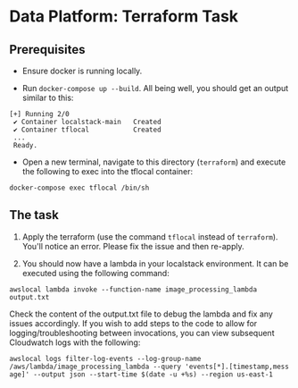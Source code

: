 # Data Platform: Terraform Task

## Prerequisites

- Ensure docker is running locally.

- Run `docker-compose up --build`. All being well, you should get an output similar to this:
```
[+] Running 2/0
 ✔ Container localstack-main   Created
 ✔ Container tflocal           Created
 ...
 Ready.
```

- Open a new terminal, navigate to this directory (`terraform`) and execute the following to exec into the tflocal container:
```
docker-compose exec tflocal /bin/sh
```

## The task

1. Apply the terraform (use the command `tflocal` instead of `terraform`). You'll notice an error. Please fix the issue and then re-apply.

2. You should now have a lambda in your localstack environment. It can be executed using the following command:
```
awslocal lambda invoke --function-name image_processing_lambda output.txt
```
Check the content of the output.txt file to debug the lambda and fix any issues accordingly.
If you wish to add steps to the code to allow for logging/troubleshooting between invocations, you can view subsequent Cloudwatch logs with the following:
```
awslocal logs filter-log-events --log-group-name /aws/lambda/image_processing_lambda --query 'events[*].[timestamp,mess
age]' --output json --start-time $(date -u +%s) --region us-east-1
```